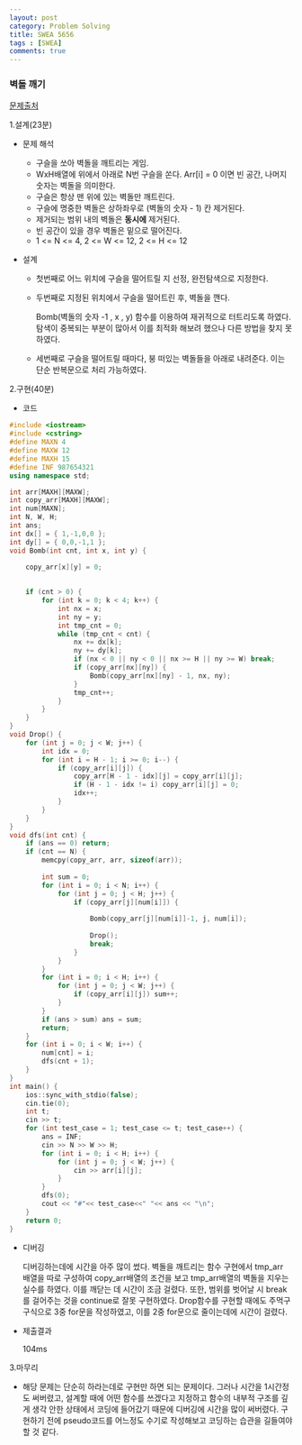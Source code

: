 ```yaml
---
layout: post
category: Problem Solving
title: SWEA 5656 
tags : [SWEA]
comments: true
---
```

### 벽돌 깨기
[문제출처](https://swexpertacademy.com/main/code/problem/problemDetail.do?contestProbId=AWXRQm6qfL0DFAUo)

1.설계(23분)

  - 문제 해석
  
    - 구슬을 쏘아 벽돌을 깨트리는 게임.
    - WxH배열에 위에서 아래로 N번 구슬을 쏜다. Arr[i] = 0 이면 빈 공간, 나머지 숫자는 벽돌을 의미한다.
    - 구슬은 항상 맨 위에 있는 벽돌만 깨트린다.
    - 구슬에 명중한 벽돌은 상하좌우로 (벽돌의 숫자 - 1) 칸 제거된다.
    - 제거되는 범위 내의 벽돌은 **동시에** 제거된다.
    - 빈 공간이 있을 경우 벽돌은 밑으로 떨어진다.
    - 1 <= N <= 4, 2 <= W <= 12, 2 <= H <= 12
  
  - 설계
  
    - 첫번째로 어느 위치에 구슬을 떨어트릴 지 선정, 완전탐색으로 지정한다.
    - 두번째로 지정된 위치에서 구슬을 떨어트린 후, 벽돌을 깬다.
      
      Bomb(벽돌의 숫자 -1 , x , y) 함수를 이용하여 재귀적으로 터트리도록 하였다. 탐색이 중복되는 부분이 많아서 이를 최적화 해보려 했으나
      다른 방법을 찾지 못하였다.
      
    - 세번째로 구슬을 떨어트릴 때마다, 붕 떠있는 벽돌들을 아래로 내려준다. 이는 단순 반복문으로 처리 가능하였다.
    
    
2.구현(40분)

  - 코드
  
```cpp
#include <iostream>
#include <cstring>
#define MAXN 4
#define MAXW 12
#define MAXH 15
#define INF 987654321
using namespace std;

int arr[MAXH][MAXW];
int copy_arr[MAXH][MAXW];
int num[MAXN];
int N, W, H;
int ans;
int dx[] = { 1,-1,0,0 };
int dy[] = { 0,0,-1,1 };
void Bomb(int cnt, int x, int y) {
	
	copy_arr[x][y] = 0;
	

	if (cnt > 0) {
		for (int k = 0; k < 4; k++) {
			int nx = x;
			int ny = y;
			int tmp_cnt = 0;
			while (tmp_cnt < cnt) {
				nx += dx[k];
				ny += dy[k];
				if (nx < 0 || ny < 0 || nx >= H || ny >= W) break;
				if (copy_arr[nx][ny]) {
					Bomb(copy_arr[nx][ny] - 1, nx, ny);
				}
				tmp_cnt++;
			}
		}
	}
}
void Drop() {
	for (int j = 0; j < W; j++) {
		int idx = 0;
		for (int i = H - 1; i >= 0; i--) {
			if (copy_arr[i][j]) {
				copy_arr[H - 1 - idx][j] = copy_arr[i][j];
				if (H - 1 - idx != i) copy_arr[i][j] = 0;
				idx++;
			}
		}
	}
}
void dfs(int cnt) {
	if (ans == 0) return;
	if (cnt == N) {
		memcpy(copy_arr, arr, sizeof(arr));
		
		int sum = 0;
		for (int i = 0; i < N; i++) {
			for (int j = 0; j < H; j++) {
				if (copy_arr[j][num[i]]) {
		
					Bomb(copy_arr[j][num[i]]-1, j, num[i]);
					
					Drop();
					break;
				}
			}
		}
		for (int i = 0; i < H; i++) {
			for (int j = 0; j < W; j++) {
				if (copy_arr[i][j]) sum++;
			}
		}
		if (ans > sum) ans = sum;
		return;
	}
	for (int i = 0; i < W; i++) {
		num[cnt] = i;
		dfs(cnt + 1);
	}
}
int main() {
	ios::sync_with_stdio(false);
	cin.tie(0);
	int t;
	cin >> t;
	for (int test_case = 1; test_case <= t; test_case++) {
		ans = INF;
		cin >> N >> W >> H;
		for (int i = 0; i < H; i++) {
			for (int j = 0; j < W; j++) {
				cin >> arr[i][j];
			}
		}
		dfs(0);
		cout << "#"<< test_case<<" "<< ans << "\n";
	}
	return 0;
}
```
  - 디버깅
  
    디버깅하는데에 시간을 아주 많이 썼다. 벽돌을 깨트리는 함수 구현에서 tmp_arr 배열을 따로 구성하여 copy_arr배열의 조건을 보고 tmp_arr배열의
    벽돌을 지우는 실수를 하였다. 이를 깨닫는 데 시간이 조금 걸렸다. 또한, 범위를 벗어날 시 break를 걸어주는 것을 continue로 잘못 구현하였다.
    Drop함수를 구현할 때에도 주먹구구식으로 3중 for문을 작성하였고, 이를 2중 for문으로 줄이는데에 시간이 걸렸다.
    
  - 제출결과

    104ms

3.마무리

- 해당 문제는 단순히 하라는데로 구현만 하면 되는 문제이다. 그러나 시간을 1시간정도 써버렸고, 설계할 때에 어떤 함수를 쓰겠다고 지정하고
함수의 내부적 구조를 깊게 생각 안한 상태에서 코딩에 들어갔기 때문에 디버깅에 시간을 많이 써버렸다. 구현하기 전에 pseudo코드를 어느정도 수기로
작성해보고 코딩하는 습관을 길들여야 할 것 같다.
